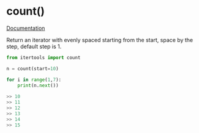 # count()

[Documentation](https://docs.python.org/3/library/itertools.html#itertools.count)

Return an iterator with evenly spaced starting from the start, space by the step, default step is 1.

```python
from itertools import count

n = count(start=10)

for i in range(1,7):
	print(n.next())
	
>> 10
>> 11
>> 12
>> 13
>> 14
>> 15
```